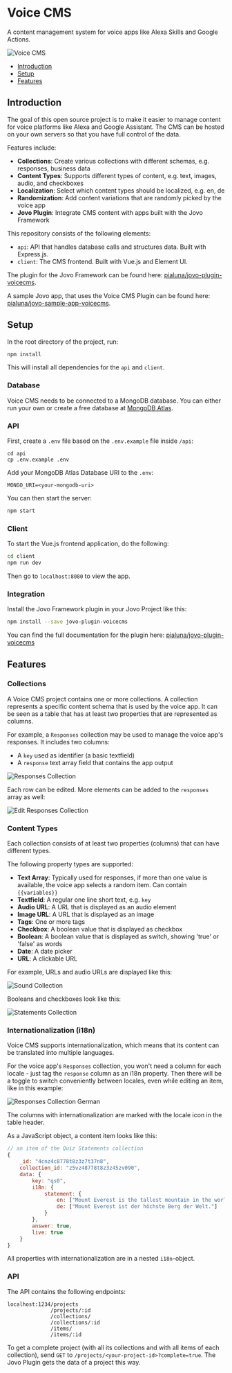 # Voice CMS 

A content management system for voice apps like Alexa Skills and Google Actions.

![Voice CMS](./docs/voice-cms.png)  

* [Introduction](#introduction)
* [Setup](#setup)
* [Features](#features)



## Introduction

The goal of this open source project is to make it easier to manage content for voice platforms like Alexa and Google Assistant. The CMS can be hosted on your own servers so that you have full control of the data.

Features include:
* **Collections**: Create various collections with different schemas, e.g. responses, business data
* **Content Types**: Supports different types of content, e.g. text, images, audio, and checkboxes
* **Localization**: Select which content types should be localized, e.g. en, de
* **Randomization**: Add content variations that are randomly picked by the voice app
* **Jovo Plugin**: Integrate CMS content with apps built with the Jovo Framework

This repository consists of the following elements:
* `api`: API that handles database calls and structures data. Built with Express.js.
* `client`: The CMS frontend. Built with Vue.js and Element UI.

The plugin for the Jovo Framework can be found here: [pialuna/jovo-plugin-voicecms](https://github.com/pialuna/jovo-plugin-voicecms).

A sample Jovo app, that uses the Voice CMS Plugin can be found here: [pialuna/jovo-sample-app-voicecms](https://github.com/pialuna/jovo-sample-app-voicecms).


## Setup 

In the root directory of the project, run:

```bash
npm install
```

This will install all dependencies for the `api` and `client`.

### Database

Voice CMS needs to be connected to a MongoDB database. You can either run your own or create a free database at [MongoDB Atlas](https://www.mongodb.com/cloud/atlas).


### API

First, create a `.env` file based on the `.env.example` file inside `/api`:

```
cd api
cp .env.example .env
```

Add your MongoDB Atlas Database URI to the `.env`:

```
MONGO_URI=<your-mongodb-uri>
```

You can then start the server:

```bash
npm start
```
### Client

To start the Vue.js frontend application, do the following:

```bash
cd client
npm run dev
```

Then go to `localhost:8080` to view the app.

### Integration

Install the Jovo Framework plugin in your Jovo Project like this:

```bash
npm install --save jovo-plugin-voicecms
```

You can find the full documentation for the plugin here: [pialuna/jovo-plugin-voicecms](https://github.com/pialuna/jovo-plugin-voicecms)
    
## Features

### Collections

A Voice CMS project contains one or more collections. A collection represents a specific content schema that is used by the voice app. 
It can be seen as a table that has at least two properties that are represented as columns.

For example, a `Responses` collection may be used to manage the voice app's responses. It includes two columns:
* A `key` used as identifier (a basic textfield)
* A `response` text array field that contains the app output

![Responses Collection](/docs/responses-collection.png)  

Each row can be edited. More elements can be added to the `responses` array as well:

![Edit Responses Collection](/docs/responses-edit-english.png)  

### Content Types

Each collection consists of at least two properties (columns) that can have different types.

The following property types are supported:
* **Text Array**: Typically used for responses, if more than one value is available, the voice app selects a random item. Can contain `{{variables}}`
* **Textfield**: A regular one line short text, e.g. `key`
* **Audio URL**: A URL that is displayed as an audio element
* **Image URL**: A URL that is displayed as an image
* **Tags**: One or more tags
* **Checkbox**: A boolean value that is displayed as checkbox
* **Boolean**: A boolean value that is displayed as switch, showing 'true' or 'false' as words  
* **Date**: A date picker
* **URL**: A clickable URL

For example, URLs and audio URLs are displayed like this:

![Sound Collection](/docs/sound-collection.png)  

Booleans and checkboxes look like this:

![Statements Collection](/docs/quizstatements-collection.png)  



### Internationalization (i18n)

Voice CMS supports internationalization, which means that its content can be translated into multiple languages.

For the voice app's `Responses` collection, you won't need a column for each locale - just tag the `response` column as an i18n property.
Then there will be a toggle to switch conveniently between locales, even while editing an item, like in this example:

![Responses Collection German](/docs/responses-edit-german.png)  

The columns with internationalization are marked with the locale icon in the table header.

As a JavaScript object, a content item looks like this:

```javascript
// an item of the Quiz Statements collection
{
	_id: "4cnz4c8778t8z3z7t37n8",
	collection_id: "z5vz48778t8z3z45zv090",
	data: {
		key: "qs0",
		i18n: {
			statement: {
				en: ["Mount Everest is the tallest mountain in the world. "],
				de: ["Mount Everest ist der höchste Berg der Welt."]
			}
		},
		answer: true,
		live: true
	}     
}
```  
All properties with internationalization are in a nested `i18n`-object.


### API

The API contains the following endpoints:

```
localhost:1234/projects
	      	  /projects/:id
	      	  /collections/
	      	  /collections/:id
	      	  /items/
	      	  /items/:id
```

To get a complete project (with all its collections and with all items of each collection), send `GET` to `/projects/<your-project-id>?complete=true`. The Jovo Plugin gets the data of a project this way.
